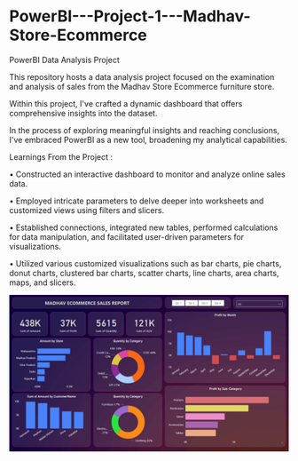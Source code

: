 # PowerBI---Project-1---Madhav-Store-Ecommerce
PowerBI Data Analysis Project


This repository hosts a data analysis project focused on the examination and analysis of sales from the Madhav Store Ecommerce furniture store.

Within this project, I've crafted a dynamic dashboard that offers comprehensive insights into the dataset.

In the process of exploring meaningful insights and reaching conclusions, I've embraced PowerBI as a new tool, broadening my analytical capabilities.

Learnings From the Project :

  • Constructed an interactive dashboard to monitor and analyze online sales data.

  • Employed intricate parameters to delve deeper into worksheets and customized views using filters and slicers.

  • Established connections, integrated new tables, performed calculations for data manipulation, and facilitated user-driven parameters for visualizations.

  • Utilized various customized visualizations such as bar charts, pie charts, donut charts, clustered bar charts, scatter charts, line charts, area charts, maps, and slicers.


  ![](https://github.com/shloktilokani/PowerBI---Project-1---Madhav-Store-Ecommerce/blob/main/2023-12-01%2021_51_39-PowerBI%20-%20Project%201%20-%20Madhav%20Store%20Ecommerce.png)
